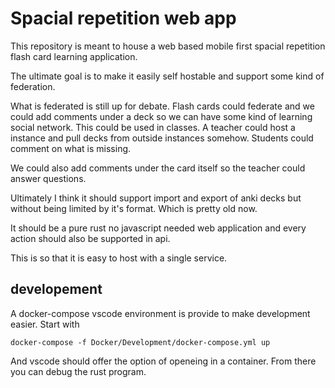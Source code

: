 # Spacial repetition web app

This repository is meant to house a web based mobile first spacial repetition flash card learning application.

The ultimate goal is to make it easily self hostable and support some kind of federation.

What is federated is still up for debate. Flash cards could federate and we could add comments under 
a deck so we can have some kind of learning social network. This could be used in classes.
A teacher could host a instance and pull decks from outside instances somehow. Students could
comment on what is missing. 

We could also add comments under the card itself so the teacher could answer questions.

Ultimately I think it should support import and export of anki decks but without being limited
by it's format. Which is pretty old now. 

It should be a pure rust no javascript needed web application and every action should also be supported
in api. 

This is so that it is easy to host with a single service.

## developement

A docker-compose vscode environment is provide to make development easier. Start with 

`docker-compose -f Docker/Development/docker-compose.yml up `

And vscode should offer the option of openeing in a container. From there you can debug the rust program.
